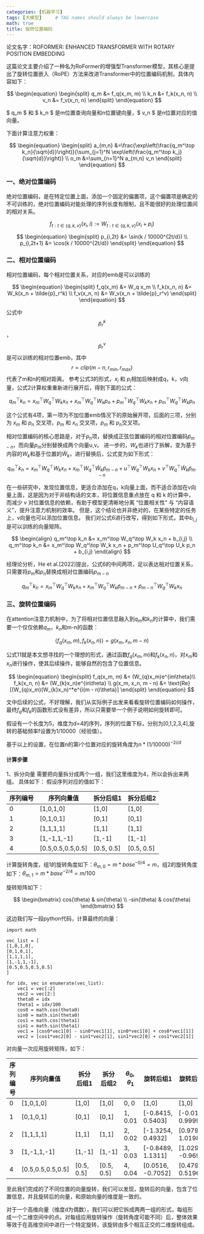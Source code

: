 ```yaml
---
categories: [机器学习]
tags: [大模型]     # TAG names should always be lowercase
math: true
title: 旋转位置编码
---
```


论文名字：ROFORMER: ENHANCED TRANSFORMER WITH ROTARY POSITION EMBEDDING

这篇论文主要介绍了一种名为RoFormer的增强型Transformer模型，其核心是提出了旋转位置嵌入（RoPE）方法来改进Transformer中的位置编码机制，具体内容如下：

$$
\begin{equation}
\begin{split}
q_m &= f_q(x_m, m) \\
k_n &= f_k(x_n, n)  \\
v_n &= f_v(x_n, n) 
\end{split}
\end{equation}
$$

$ q_m $ 和 $ k_n $ 是m位置查询向量和n位置键向量，$ v_n $ 是n位置对应的值向量。

下面计算注意力权重：

$$
\begin{equation}
\begin{split}
a_{m,n} &=\frac{\exp\left(\frac{q_m^\top k_n}{\sqrt{d}}\right)}{\sum_{j=1}^N \exp\left(\frac{q_m^\top k_j}{\sqrt{d}}\right)} \\
o_m &=\sum_{n=1}^N a_{m,n} v_n
\end{split}
\end{equation}
$$

### 一、绝对位置编码

绝对位置编码，是在特定位置上面，添加一个固定的偏置项，这个偏置项是确定的不可训练的，绝对位置编码对能处理的序列长度有限制，且不能很好的处理位置间的相对关系。

$$ 
\begin{equation}
f_{t: t \in \{q,k,v\}}(x_i, i) := W_{t: t \in \{q,k,v\}}(x_i + p_i) 
\end{equation}
$$ 

$$ 
\begin{equation}
\begin{split}
p_{i,2t} &= \sin(k / 10000^{2t/d})  \\
p_{i,2t+1} &= \cos(k / 10000^{2t/d})
\end{split}
\end{equation} $$


### 二、相对位置编码

相对位置编码，每个相对位置关系，对应的emb是可以训练的

$$ 
\begin{equation}
\begin{split}
f_q(x_m) &= W_q x_m \\
f_k(x_n, n) &= W_k(x_n + \tilde{p}_r^k) \\
f_v(x_n, n) &= W_v(x_n + \tilde{p}_r^v) 
\end{split}
\end{equation}
$$

公式中 $$\tilde{p}_r^k$$，$$\tilde{p}_r^v$$是可以训练的相对位置emb，其中$$r=clip(m-n, r_{min}, r_{max})$$代表了m和n的相对距离。
参考公式3的形式，$x_i$ 和 $p_i$相加后映射成q，k，v向量，公式2计算权重重新进行展开后，得到下面的公式：

$$ 
\begin{equation}
q_m^\top k_n = x_m^\top W_q^\top W_k x_n + x_m^\top W_q^\top W_k p_n + p_m^\top W_q^\top W_k x_n + p_m^\top W_q^\top W_k p_n
\end{equation}
$$ 

这个公式有4项，第一项为不加位置emb情况下的原始展开项，后面的三项，分别为 $x_m$ 和 $p_n$ 交叉项，$p_m$ 和 $x_n$ 交叉项，$p_m$ 和 $p_n$交叉项。

相对位置编码的核心思路是，对于$p_n$项，替换成正弦位置编码的相对位置编码$\tilde{p}_{m-n}$，而向量$p_m$分别替换成两个向量u,v。
进一步的，$W_k$也进行了拆解，变为基于内容的$W_k$和基于位置的$\tilde{W}_k$，进行替换后，公式变为如下形式：

$$ 
\begin{equation}
q_m^\top k_n = x_m^\top W_q^\top W_k x_n + x_m^\top W_q^\top \tilde{W}_k \tilde{p}_{m-n} + u^\top W_q^\top W_k x_n + v^\top W_q^\top \tilde{W}_k \tilde{p}_{m-n}
\end{equation}
$$ 

在一些研究中，发现位置信息，更适合添加在q，k向量上面，而不适合添加在v向量上面，这是因为对于非结构话的文本，将位置信息重点放在 q 和 k 的计算中，而减少 v 对位置信息的依赖，有助于模型更清晰地分离 “位置相关性” 与 “内容语义”，提升注意力机制的效率。
但是，这个结论也并非绝对的，在某些特定的任务上，v向量也可以添加位置信息。
我们对公式6进行改写，得到如下形式，其中$b_{i,j}$是可以训练的向量矩阵。

$$ 
\begin{align}
q_m^\top k_n &= x_m^\top W_q^\top W_k x_n + b_{i,j} \\
q_m^\top k_n &= x_m^\top W_q^\top W_k x_n + p_m^\top U_q^\top U_k p_n + b_{i,j}
\end{align}
$$

经理论分析，He et al.[2022]提出，公式6的中间两项，足以表达相对位置关系，只需要将$p_m$和$p_n$替换成相对位置编码$p_{m-n}$

$$ 
\begin{equation}
q_m^\top k_n = x_m^\top W_q^\top W_k x_n + x_m^\top W_q^\top W_k \tilde{p}_{m-n} + \tilde{p}_{m-n}^\top W_q^\top W_k x_n 
\end{equation}
$$ 

### 三、旋转位置编码

在attention注意力机制中，为了将相对位置信息融入到$q_m$和$k_n$的计算中，我们需要一个仅仅依赖$q_m$，$k_n$和m-n的函数：

$$
\begin{equation}
\langle f_q(x_m, m), f_k(x_n, n) \rangle = g(x_m, x_n, m - n) 
\end{equation}
$$

公式11就是本文想寻找的一个理想的形式，通过函数$f_q(x_m, m)$和$f_k(x_n, n)$，对$x_m$和$x_n$进行操作，使其后续操作，能够自然的包含了位置信息。

$$
\begin{equation}
\begin{split}
f_q(x_m, m) &= (W_{q}x_m)e^{im\theta}\\
f_k(x_n, n) &= (W_{k}x_n)e^{in\theta} \\
g(x_m, x_n, m - n) &= \text{Re}[(W_{q}x_m)(W_{k}x_n)^*e^{i(m - n)\theta}]
\end{split}
\end{equation}
$$

文中后续的公式，不好理解，我们从实际例子出发来看看旋转位置编码如何操作，最终$f_q$和$f_k$的函数形式没有差异，所以只需要举一个例子说明如何旋转即可。

假设有一个长度为5，维度为d=4的序列，序列的位置下标，分别为[0,1,2,3,4],旋转的基础频率f设置为1/10000（经验值）。

基于以上的设置，在位置n的第i个位置对应的旋转角度为$n*(1/10000)^{-2i/d}$

#### 计算步骤
1、拆分向量
需要把向量拆分成两个一组，我们这里维度为4，所以会拆出来两组。
具体如下：
假设序列对应的值如下：

序列编号| 序列向量值             | 拆分后组1      |拆分后组2
---|-------------------|------------|---
0| [1,0,1,0]         | [1,0]      |[1,0]
1| [0,1,0,1]         | [0,1]      |[0,1]
2| [1,1,1,1]         | [1,1]      |[1,1]
3| [1,-1,1,-1]       | [1,-1]     |[1,-1]
4| [0.5,0.5,0.5,0.5] | [0.5, 0.5] |[0.5, 0.5]

计算旋转角度，组1的旋转角度如下：$\theta_{m,0}=m*base^{-0/4}=m$，组2的旋转角度如下：$\theta_{m,1}=m*base^{-2/4}=m/100$

旋转矩阵如下：

$$
\begin{bmatrix}
cos(\theta) & sin(\theta) \\
-sin(\theta) & cos(\theta)
\end{bmatrix}
$$

这边我们写一段python代码，计算最终的向量：
```
import math 

vec_list = [
[1,0,1,0],
[0,1,0,1],
[1,1,1,1],
[1,-1,1,-1],
[0.5,0.5,0.5,0.5]
]

for idx, vec in enumerate(vec_list):
    vec1 = vec[:2]
    vec2 = vec[2:]
    theta0 = idx
    theta1 = idx/100
    cos0 = math.cos(theta0)
    sin0 = math.sin(theta0)
    cos1 = math.cos(theta1)
    sin1 = math.sin(theta1)
    vec1 = [cos0*vec1[0] - sin0*vec1[1], sin0*vec1[0] + cos0*vec1[1]]
    vec2 = [cos1*vec2[0] - sin1*vec2[1], sin1*vec2[0] + cos1*vec2[1]]
```
对向量一次应用旋转矩阵，如下：

序列编号| 序列向量值             | 拆分后组1      |拆分后组2|$\theta_0, \theta_1$|旋转后组1|旋转后组2
---|-------------------|------------|-------|------------------|-------|-------
0| [1,0,1,0]         | [1,0]      |[1,0]|0, 0|[1,0]|[1,0]
1| [0,1,0,1]         | [0,1]      |[0,1]|1, 0.01|[-0.8415, 0.5403]|[-0.0100, 0.9999]
2| [1,1,1,1]         | [1,1]      |[1,1]|2, 0.02|[-1.3254, 0.4932]|[0.9798, 1.0198]
3| [1,-1,1,-1]       | [1,-1]     |[1,-1] |3, 0.03|[-0.8489, 1.1311]|[1.0296, -0.9696]
4| [0.5,0.5,0.5,0.5] | [0.5, 0.5] |[0.5, 0.5] |4, 0.04|[0.0516, -0.7052]|[0.4796, 0.5196]

至此我们完成的了不同位置的向量旋转，我们可以发现，旋转后的向量，包含了位置信息，并且旋转后的向量，和原始向量的维度是一致的。

对于一个高维向量（维度d为偶数），我们可以把它拆成两两一组的形式，每组形成一个二维空间中的点。对每组应用旋转操作（旋转角度可能不同）后，整体效果等效于在高维空间中进行一个特定旋转，该旋转由多个相互正交的二维旋转组成。